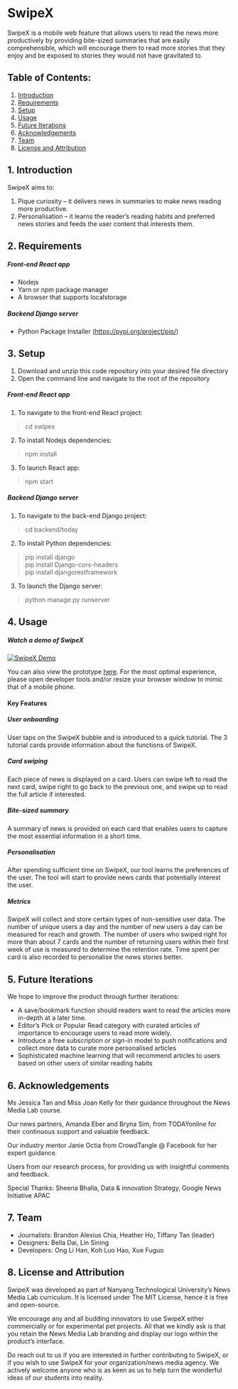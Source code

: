# SwipeX

SwipeX is a mobile web feature that allows users to read the news more productively by providing bite-sized summaries that are easily comprehensible, which will encourage them to read more stories that they enjoy and be exposed to stories they would not have gravitated to.

## Table of Contents:
1. [Introduction](#1-introduction)
2. [Requirements](#2-requirements)
3. [Setup](#3-setup)
4. [Usage](#4-usage)
5. [Future Iterations](#5-future-iterations)
6. [Acknowledgements](#6-acknowledgements)
7. [Team](#7-team)
8. [License and Attribution](#8-license-and-attribution)


## 1. Introduction
SwipeX aims to:
1. Pique curiosity – it delivers news in summaries to make news reading more productive.
2. Personalisation – it learns the reader’s reading habits and preferred news stories and feeds the user content that interests them.


## 2. Requirements
##### Front-end React app
- Nodejs
- Yarn or npm package manager
- A browser that supports localstorage

##### Backend Django server
- Python Package Installer (https://pypi.org/project/pip/)

## 3. Setup
1. Download and unzip this code repository into your desired file directory
2. Open the command line and navigate to the root of the repository

##### Front-end React app
1. To navigate to the front-end React project:
> cd swipex
2. To install Nodejs dependencies:
> npm install
3. To launch React app:
> npm start

##### Backend Django server
1. To navigate to the back-end Django project:
> cd backend/today
2. To install Python dependencies:
> pip install django <br>
> pip install Django-cors-headers <br>
> pip install djangorestframework
3. To launch the Django server:
> python manage.py runserver



## 4. Usage
##### Watch a demo of SwipeX
[![SwipeX Demo](https://img.youtube.com/vi/C1pb9VR46q0/0.jpg)](https://youtu.be/C1pb9VR46q0 "SwipeX Demo")

You can also view the prototype [here](https://news-media-lab-swipex.herokuapp.com/). For the most optimal experience, please open developer tools and/or resize your browser window to mimic that of a mobile phone.

#### Key Features
##### User onboarding
User taps on the SwipeX bubble and is introduced to a quick tutorial. The 3 tutorial cards provide information about the functions of SwipeX.
##### Card swiping
Each piece of news is displayed on a card. Users can swipe left to read the next card, swipe right to go back to the previous one, and swipe up to read the full article if interested.
##### Bite-sized summary
A summary of news is provided on each card that enables users to capture the most essential information in a short time.
##### Personalisation
After spending sufficient time on SwipeX, our tool learns the preferences of the user. The tool will start to provide news cards that potentially interest the user.
##### Metrics
SwipeX will collect and store certain types of non-sensitive user data. The number of unique users a day and the number of new users a day can be measured for reach and growth. The number of users who swiped right for more than about 7 cards and the number of returning users within their first week of use is measured to determine the retention rate. Time spent per card is also recorded to personalise the news stories better.

## 5. Future Iterations
We hope to improve the product through further iterations:
+ A save/bookmark function should readers want to read the articles more in-depth at a later time.
+ Editor’s Pick or Popular Read category with curated articles of importance to encourage users to read more widely.
+ Introduce a free subscription or sign-in model to push notifications and collect more data to curate more personalised articles
+ Sophisticated machine learning that will recommend articles to users based on other users of similar reading habits


## 6. Acknowledgements
Ms Jessica Tan and Miss Joan Kelly for their guidance throughout the News Media Lab course.

Our news partners, Amanda Eber and Bryna Sim, from TODAYonline for their continuous support and valuable feedback.

Our industry mentor Janie Octia from CrowdTangle @ Facebook for her expert guidance.

Users from our research process, for providing us with insightful comments and feedback.

Special Thanks: Sheena Bhalla, Data & innovation Strategy, Google News Initiative APAC

## 7. Team
- Journalists: Brandon Alexius Chia, Heather Ho, Tiffany Tan (leader)
- Designers: Bella Dai, Lin Sining
- Developers: Ong Li Han, Koh Luo Hao, Xue Fuguo

## 8. License and Attribution
SwipeX was developed as part of Nanyang Technological University’s News Media Lab curriculum. It is licensed under The MIT License, hence it is free and open-source.

We encourage any and all budding innovators to use SwipeX either commercially or for experimental pet projects. All that we kindly ask is that you retain the News Media Lab branding and display our logo within the product’s interface.

Do reach out to us if you are interested in further contributing to SwipeX, or if you wish to use SwipeX for your organization/news media agency. We actively welcome anyone who is as keen as us to help turn the wonderful ideas of our students into reality.
